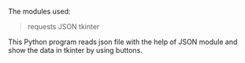 The modules used:
  > requests
  > JSON
  > tkinter

 This Python program reads json file with the help of JSON module and show the data in tkinter by using buttons.
